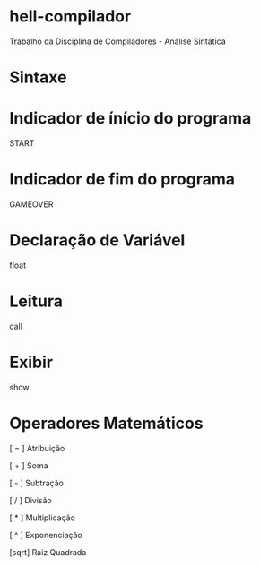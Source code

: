 # hell-compilador
Trabalho da Disciplina de Compiladores - Análise Sintática

# Sintaxe
# Indicador de ínício do programa
START

# Indicador de fim do programa
GAMEOVER

# Declaração de Variável
float

# Leitura
call

# Exibir 
show

# Operadores Matemáticos

[ = ] Atribuição

[ + ] Soma

[ - ] Subtração

[ / ] Divisão

[ * ] Multiplicação

[ ^ ] Exponenciação

[sqrt] Raiz Quadrada

#
